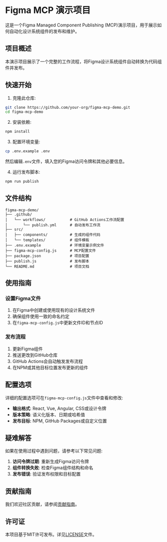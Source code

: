 # Figma MCP 演示项目

这是一个Figma Managed Component Publishing (MCP)演示项目，用于展示如何自动化设计系统组件的发布和维护。

## 项目概述

本演示项目展示了一个完整的工作流程，将Figma设计系统组件自动转换为代码组件并发布。

## 快速开始

1. 克隆此仓库:
```bash
git clone https://github.com/your-org/figma-mcp-demo.git
cd figma-mcp-demo
```

2. 安装依赖:
```bash
npm install
```

3. 配置环境变量:
```bash
cp .env.example .env
```
然后编辑`.env`文件，填入您的Figma访问令牌和其他必要信息。

4. 运行发布脚本:
```bash
npm run publish
```

## 文件结构

```
figma-mcp-demo/
├── .github/
│   └── workflows/           # GitHub Actions工作流配置
│       └── publish.yml      # 自动发布工作流
├── src/
│   ├── components/          # 生成的组件代码
│   └── templates/           # 组件模板
├── .env.example             # 环境变量示例文件
├── figma-mcp-config.js      # MCP配置文件
├── package.json             # 项目配置
├── publish.js               # 发布脚本
└── README.md                # 项目文档
```

## 使用指南

### 设置Figma文件

1. 在Figma中创建或使用现有的设计系统文件
2. 确保组件使用一致的命名约定
3. 在`figma-mcp-config.js`中更新文件ID和节点ID

### 发布流程

1. 更新Figma组件
2. 推送更改到GitHub仓库
3. GitHub Actions会自动触发发布流程
4. 在NPM或其他目标位置发布更新的组件

## 配置选项

详细的配置选项可在`figma-mcp-config.js`文件中查看和修改:

- **输出格式**: React, Vue, Angular, CSS或设计令牌
- **版本策略**: 语义化版本、日期或哈希值
- **发布目标**: NPM, GitHub Packages或自定义位置

## 疑难解答

如果在使用过程中遇到问题，请参考以下常见问题:

1. **访问令牌过期**: 重新生成Figma访问令牌
2. **组件转换失败**: 检查Figma组件结构和命名
3. **发布错误**: 验证发布权限和目标配置

## 贡献指南

我们欢迎社区贡献，请参阅[贡献指南](CONTRIBUTING.md)。

## 许可证

本项目基于MIT许可发布。详见[LICENSE](LICENSE)文件。 